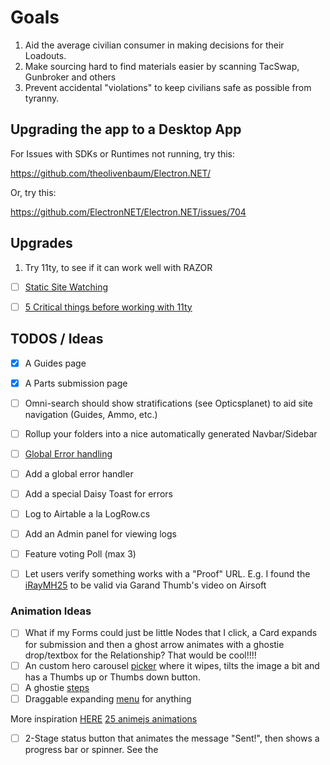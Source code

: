 # Goals

1. Aid the average civilian consumer in making decisions for their Loadouts.
2. Make sourcing hard to find materials easier by scanning TacSwap, Gunbroker and others
3. Prevent accidental "violations" to keep civilians safe as possible from tyranny.


## Upgrading the app to a Desktop App


For Issues with SDKs or Runtimes not running, try this:

https://github.com/theolivenbaum/Electron.NET/

Or, try this:

https://github.com/ElectronNET/Electron.NET/issues/704



## Upgrades 

1. Try 11ty, to see if it can work well with RAZOR

- [ ] [Static Site Watching](https://khalidabuhakmeh.com/watching-more-files-with-dotnet-watch-for-static-sites)
- [ ] [5 Critical things before working with 11ty](https://khalidabuhakmeh.com/five-critical-things-before-working-with-11ty)



## TODOS / Ideas

- [x] A Guides page
- [x] A Parts submission page
- [ ] Omni-search should show stratifications (see Opticsplanet) to aid site navigation (Guides, Ammo, etc.)
- [ ] Rollup your folders into a nice automatically generated Navbar/Sidebar
- [ ] [Global Error handling](https://code-maze.com/global-error-handling-aspnetcore/)
- [ ] Add a global error handler
- [ ] Add a special Daisy Toast for errors
- [ ] Log to Airtable a la LogRow.cs
- [ ] Add an Admin panel for viewing logs
- [ ] Feature voting Poll (max 3)
- [ ] Let users verify something works with a "Proof" URL.  E.g. I found the [iRayMH25](https://youtu.be/ECGxVlh4kFY?t=1040) to be valid via Garand Thumb's video on Airsoft


### Animation Ideas
- [ ] What if my Forms could just be little Nodes that I click, a Card expands for submission and then a ghost arrow animates with a ghostie drop/textbox for the Relationship?  That would be cool!!!!
- [ ] An custom hero carousel [picker](https://youtu.be/29IQwtXVYqA?t=185) where it wipes, tilts the image a bit and has a Thumbs up or Thumbs down button.
- [ ] A ghostie [steps](https://daisyui.com/components/steps/)
- [ ] Draggable expanding [menu](https://youtu.be/29IQwtXVYqA?t=310) for anything 

More inspiration [HERE](https://freefrontend.com/)
[25 animejs animations](https://www.youtube.com/watch?v=29IQwtXVYqA)
   - [ ] 2-Stage status button that animates the message "Sent!", then shows a progress bar or spinner.  See the 

